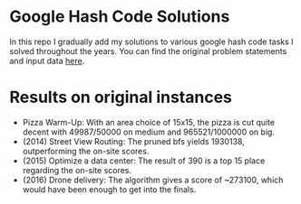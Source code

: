 # Google Hash Code Solutions
In this repo I gradually add my solutions to various google hash code tasks I solved throughout the years. You can find the original problem statements and input data [here](https://codingcompetitions.withgoogle.com/hashcode/archive).

# Results on original instances
* Pizza Warm-Up: With an area choice of 15x15, the pizza is cut quite decent with 49987/50000 on medium and 965521/1000000 on big.
* (2014) Street View Routing: The pruned bfs yields 1930138, outperforming the on-site scores.
* (2015) Optimize a data center: The result of 390 is a top 15 place regarding the on-site scores.
* (2016) Drone delivery: The algorithm gives a score of ~273100, which would have been enough to get into the finals.
